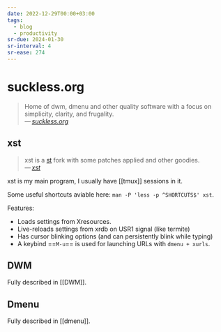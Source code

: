 ```yaml
---
date: 2022-12-29T00:00+03:00
tags:
  - blog
  - productivity
sr-due: 2024-01-30
sr-interval: 4
sr-ease: 274
---
```


# suckless.org

> Home of dwm, dmenu and other quality software with a focus on simplicity,
> clarity, and frugality.\
> — <cite>[suckless.org](https://suckless.org/)</cite>

## xst

> xst is a [st](https://st.suckless.org/) fork with some patches applied and
> other goodies.\
> — <cite>[xst](https://github.com/gnotclub/xst)</cite>

xst is my main program, I usually have [[tmux]] sessions in it.

Some useful shortcuts aviable here: `man -P 'less -p ^SHORTCUTS$' xst`.

Features:

- Loads settings from Xresources.
- Live-reloads settings from xrdb on USR1 signal (like termite)
- Has cursor blinking options (and can persistently blink while typing)
- A keybind ==`M-u`== is used for launching URLs with `dmenu + xurls`.

## DWM

Fully described in [[DWM]].

## Dmenu

Fully described in [[dmenu]].
